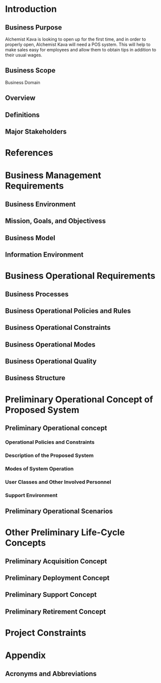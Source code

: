 # Introduction

## Business Purpose

Alchemist Kava is looking to open up for the first time, and in order to properly open, Alchemist Kava will need a POS system. This will help to make sales easy for employees and allow them to obtain tips in addition to their usual wages.

## Business Scope

Business Domain 

## Overview

## Definitions

## Major Stakeholders

# References

# Business Management Requirements

## Business Environment

## Mission, Goals, and Objectivess

## Business Model

## Information Environment

# Business Operational Requirements

## Business Processes

## Business Operational Policies and Rules

## Business Operational Constraints

## Business Operational Modes

## Business Operational Quality

## Business Structure

# Preliminary Operational Concept of Proposed System

## Preliminary Operational concept

### Operational Policies and Constraints

### Description of the Proposed System

### Modes of System Operation

### User Classes and Other Involved Personnel

### Support Environment

## Preliminary Operational Scenarios

# Other Preliminary Life-Cycle Concepts

## Preliminary Acquisition Concept

## Preliminary Deployment Concept

## Preliminary Support Concept

## Preliminary Retirement Concept

# Project Constraints

# Appendix

## Acronyms and Abbreviations
